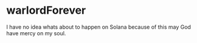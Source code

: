 # warlordForever
I have no idea whats about to happen on Solana because of this may God have mercy on my soul.
